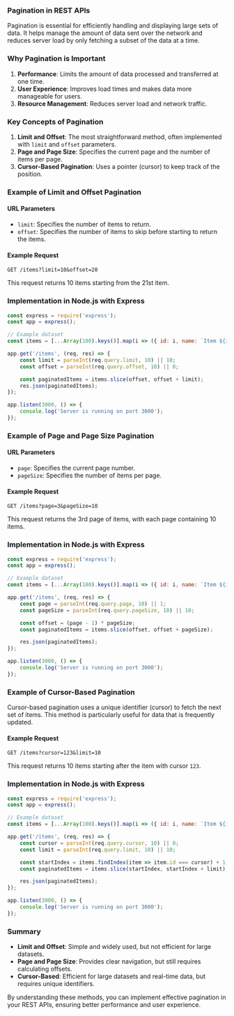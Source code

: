 ### Pagination in REST APIs

Pagination is essential for efficiently handling and displaying large sets of data. It helps manage the amount of data sent over the network and reduces server load by only fetching a subset of the data at a time.

### Why Pagination is Important

1. **Performance**: Limits the amount of data processed and transferred at one time.
2. **User Experience**: Improves load times and makes data more manageable for users.
3. **Resource Management**: Reduces server load and network traffic.

### Key Concepts of Pagination

1. **Limit and Offset**: The most straightforward method, often implemented with `limit` and `offset` parameters.
2. **Page and Page Size**: Specifies the current page and the number of items per page.
3. **Cursor-Based Pagination**: Uses a pointer (cursor) to keep track of the position.

### Example of Limit and Offset Pagination

#### URL Parameters

- `limit`: Specifies the number of items to return.
- `offset`: Specifies the number of items to skip before starting to return the items.

#### Example Request

```plaintext
GET /items?limit=10&offset=20
```

This request returns 10 items starting from the 21st item.

### Implementation in Node.js with Express

```javascript
const express = require('express');
const app = express();

// Example dataset
const items = [...Array(100).keys()].map(i => ({ id: i, name: `Item ${i}` }));

app.get('/items', (req, res) => {
    const limit = parseInt(req.query.limit, 10) || 10;
    const offset = parseInt(req.query.offset, 10) || 0;

    const paginatedItems = items.slice(offset, offset + limit);
    res.json(paginatedItems);
});

app.listen(3000, () => {
    console.log('Server is running on port 3000');
});
```

### Example of Page and Page Size Pagination

#### URL Parameters

- `page`: Specifies the current page number.
- `pageSize`: Specifies the number of items per page.

#### Example Request

```plaintext
GET /items?page=3&pageSize=10
```

This request returns the 3rd page of items, with each page containing 10 items.

### Implementation in Node.js with Express

```javascript
const express = require('express');
const app = express();

// Example dataset
const items = [...Array(100).keys()].map(i => ({ id: i, name: `Item ${i}` }));

app.get('/items', (req, res) => {
    const page = parseInt(req.query.page, 10) || 1;
    const pageSize = parseInt(req.query.pageSize, 10) || 10;

    const offset = (page - 1) * pageSize;
    const paginatedItems = items.slice(offset, offset + pageSize);

    res.json(paginatedItems);
});

app.listen(3000, () => {
    console.log('Server is running on port 3000');
});
```

### Example of Cursor-Based Pagination

Cursor-based pagination uses a unique identifier (cursor) to fetch the next set of items. This method is particularly useful for data that is frequently updated.

#### Example Request

```plaintext
GET /items?cursor=123&limit=10
```

This request returns 10 items starting after the item with cursor `123`.

### Implementation in Node.js with Express

```javascript
const express = require('express');
const app = express();

// Example dataset
const items = [...Array(100).keys()].map(i => ({ id: i, name: `Item ${i}` }));

app.get('/items', (req, res) => {
    const cursor = parseInt(req.query.cursor, 10) || 0;
    const limit = parseInt(req.query.limit, 10) || 10;

    const startIndex = items.findIndex(item => item.id === cursor) + 1;
    const paginatedItems = items.slice(startIndex, startIndex + limit);

    res.json(paginatedItems);
});

app.listen(3000, () => {
    console.log('Server is running on port 3000');
});
```

### Summary

- **Limit and Offset**: Simple and widely used, but not efficient for large datasets.
- **Page and Page Size**: Provides clear navigation, but still requires calculating offsets.
- **Cursor-Based**: Efficient for large datasets and real-time data, but requires unique identifiers.

By understanding these methods, you can implement effective pagination in your REST APIs, ensuring better performance and user experience.